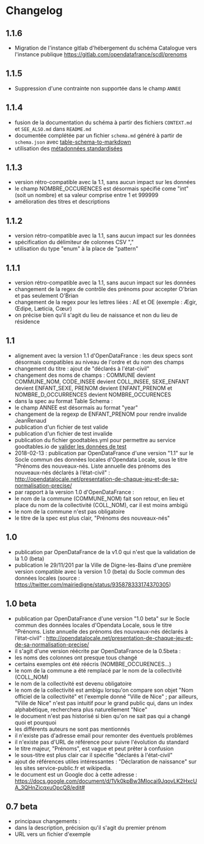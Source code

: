 <MenuSchema />

# Changelog

## 1.1.6

* Migration de l'instance gitlab d'hébergement du schéma Catalogue vers l'instance publique https://gitlab.com/opendatafrance/scdl/prenoms

## 1.1.5

* Suppression d'une contrainte non supportée dans le champ `ANNEE`

## 1.1.4

* fusion de la documentation du schéma à partir des fichiers `CONTEXT.md` et `SEE_ALSO.md` dans `README.md`
* documentée complétée par un fichier `schema.md` généré à partir de `schema.json` avec [table-schema-to-markdown](https://framagit.org/opendataschema/table-schema-to-markdown)
* utilisation des [métadonnées standardisées](https://github.com/frictionlessdata/specs/blob/master/specs/patterns.md#table-schema-metadata-properties)

## 1.1.3

* version rétro-compatible avec la 1.1, sans aucun impact sur les données
* le champ NOMBRE_OCCURENCES est désormais spécifié come "int" (soit un nombre) et sa valeur comprise entre 1 et 999999
* amélioration des titres et descriptions

## 1.1.2

* version rétro-compatible avec la 1.1, sans aucun impact sur les données
* spécification du délimiteur de colonnes CSV ","
* utilisation du type "enum" à la place de "pattern"

## 1.1.1

* version rétro-compatible avec la 1.1, sans aucun impact sur les données
* changement de la regex de contrôle des prénoms pour accepter O'brian et pas seulement O'Brian
* changement de la regex pour les lettres liées : AE et OE (exemple : Ægir, Œdipe, Læticia, Cœur)
* on précise bien qu'il s'agit du lieu de naissance et non du lieu de résidence

## 1.1

* alignement avec la version 1.1 d'OpenDataFrance : les deux specs sont désormais compatibles au niveau de l'ordre et du nom des champs
 * changement du titre : ajout de "déclarés à l'état-civil"
 * changement des noms de champs : COMMUNE devient COMMUNE_NOM, CODE_INSEE devient COLL_INSEE, SEXE_ENFANT devient ENFANT_SEXE, PRENOM devient ENFANT_PRENOM et NOMBRE_D_OCCURRENCES devient NOMBRE_OCCURENCES
* dans la spec au format Table Schema :
 * le champ ANNEE est désormais au format "year"
 * changement de la regexp de ENFANT_PRENOM pour rendre invalide JeanRenaud
* publication d'un fichier de test valide
* publication d'un fichier de test invalide
* publication du fichier goodtables.yml pour permettre au service goodtables.io de [valider les données de test](https://goodtables.io/github/CharlesNepote/liste-prenoms-nouveaux-nes)
* 2018-02-13 : publication par OpenDataFrance d'une version "1.1" sur le Socle commun des données locales d'Opendata Locale, sous le titre "Prénoms des nouveaux-nés. Liste annuelle des prénoms des nouveaux-nés déclarés à l’état-civil" : http://opendatalocale.net/presentation-de-chaque-jeu-et-de-sa-normalisation-precise/
* par rapport à la version 1.0 d'OpenDataFrance :
 * le nom de la commune (COMMUNE_NOM) fait son retour, en lieu et place du nom de la collectivité (COLL_NOM), car il est moins ambigü
 * le nom de la commune n'est pas obligatoire
 * le titre de la spec est plus clair, "Prénoms des nouveaux-nés"

## 1.0

* publication par OpenDataFrance de la v1.0 qui n'est que la validation de la 1.0 (beta)
* publication le 29/11/201 par la Ville de Digne-les-Bains d'une première version compatible avec la version 1.0 (beta) du Socle commun des données locales (source : https://twitter.com/mairiedigne/status/935878333174370305)

## 1.0 beta

* publication par OpenDataFrance d'une version "1.0 beta" sur le Socle commun des données locales d'Opendata Locale, sous le titre "Prénoms. Liste annuelle des prénoms des nouveaux-nés déclarés à l’état-civil" : http://opendatalocale.net/presentation-de-chaque-jeu-et-de-sa-normalisation-precise/
* il s'agit d'une version réécrite par OpenDataFrance de la 0.5beta :
 * les noms des colonnes ont presque tous changé
 * certains exemples ont été réécris (NOMBRE_OCCURENCES...)
 * le nom de la commune a été remplacé par le nom de la collectivité (COLL_NOM)
 * le nom de la collectivité est devenu obligatoire
 * le nom de la collectivité est ambigu lorsqu'on compare son objet "Nom officiel de la collectivité" et l'exemple donné "Ville de Nice" ; par ailleurs, "Ville de Nice" n'est pas intuitif pour le grand public qui, dans un index alphabétique, recherchera plus naturellement "Nice"
 * le document n'est pas historisé si bien qu'on ne sait pas qui a changé quoi et pourquoi
 * les différents auteurs ne sont pas mentionnés
 * il n'existe pas d'adresse email pour remonter des éventuels problèmes
 * il n'existe pas d'URL de référence pour suivre l'évolution du standard
 * le titre majeur, "Prénoms", est vague et peut prêter à confusion
 * le sous-titre est plus clair car il spécifie "déclarés à l'état-civil"
 * ajout de références utiles intéressantes : "Déclaration de naissance" sur les sites service-public.fr et wikipedia.
* le document est un Google doc à cette adresse : https://docs.google.com/document/d/1Vk0kpBw3MIocai9JqovLK2HxcUA_3QHnZicqxuOpcQ8/edit#

## 0.7 beta

* principaux changements :
 * dans la description, précision qu'il s'agit du premier prénom
 * URL vers un fichier d'exemple
